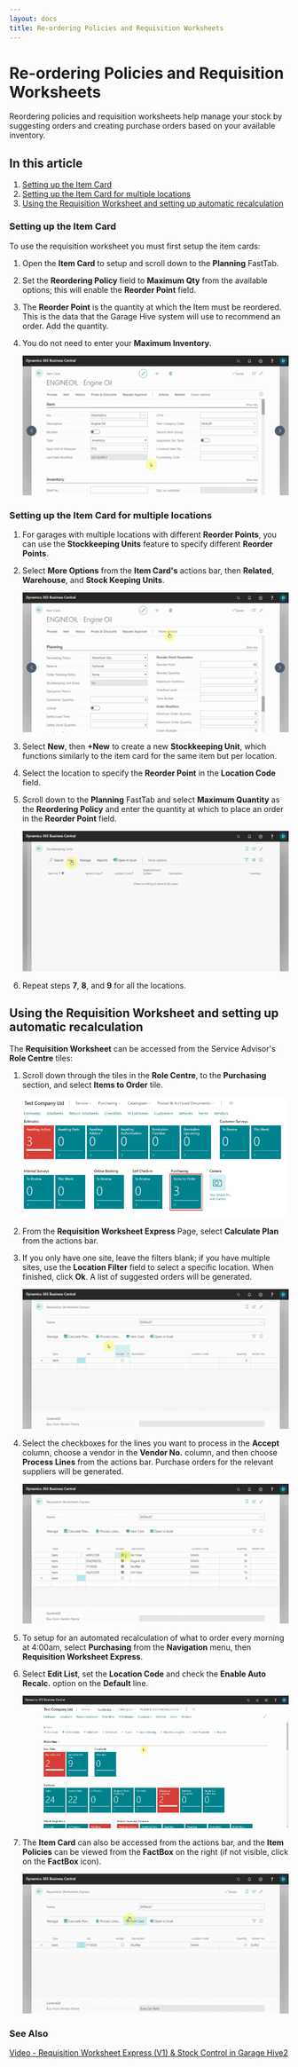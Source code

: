 ```yaml
---
layout: docs
title: Re-ordering Policies and Requisition Worksheets
---
```

# Re-ordering Policies and Requisition Worksheets
Reordering policies and requisition worksheets help manage your stock by suggesting orders and creating purchase orders based on your available inventory.

## In this article
1. [Setting up the Item Card](#setting-up-the-item-card)
2. [Setting up the Item Card for multiple locations](#setting-up-the-item-card-for-multiple-locations)
3. [Using the Requisition Worksheet and setting up automatic recalculation](#using-the-requisition-worksheet-and-setting-up-automatic-recalculation)

### Setting up the Item Card
To use the requisition worksheet you must first setup the item cards:
1. Open the **Item Card** to setup and scroll down to the **Planning** FastTab. 
2. Set the **Reordering Policy** field to **Maximum Qty** from the available options; this will enable the **Reorder Point** field.
3. The **Reorder Point** is the quantity at which the Item must be reordered. This is the data that the Garage Hive system will use to recommend an order. Add the quantity.
4. You do not need to enter your **Maximum Inventory**. 

   ![](media/garagehive-requisition-worksheet1.gif)

### Setting up the Item Card for multiple locations
1. For garages with multiple locations with different **Reorder Points**, you can use the **Stockkeeping Units** feature to specify different **Reorder Points**.
2. Select **More Options** from the **Item Card's** actions bar, then **Related**, **Warehouse**, and **Stock Keeping Units**.

   ![](media/garagehive-requisition-worksheet2.gif)

7. Select **New**, then **+New** to create a new **Stockkeeping Unit**, which functions similarly to the item card for the same item but per location.
8. Select the location to specify the **Reorder Point** in the **Location Code** field.
9. Scroll down to the **Planning** FastTab and select **Maximum Quantity** as the **Reordering Policy** and enter the quantity at which to place an order in the **Reorder Point** field.

   ![](media/garagehive-requisition-worksheet3.gif)

10. Repeat steps **7**, **8**, and **9** for all the locations.

## Using the Requisition Worksheet and setting up automatic recalculation
The **Requisition Worksheet** can be accessed from the Service Advisor's **Role Centre** tiles:
1. Scroll down through the tiles in the **Role Centre**, to the **Purchasing** section, and select **Items to Order** tile.

   ![](media/garagehive-requisition-worksheet4.png)

2. From the **Requisition Worksheet Express** Page, select **Calculate Plan** from the actions bar.
3. If you only have one site, leave the filters blank; if you have multiple sites, use the **Location Filter** field to select a specific location. When finished, click **Ok**. A list of suggested orders will be generated.

   ![](media/garagehive-requisition-worksheet5.gif) 

7. Select the checkboxes for the lines you want to process in the **Accept** column, choose a vendor in the **Vendor No.** column, and then choose **Process Lines** from the actions bar. Purchase orders for the relevant suppliers will be generated.

   ![](media/garagehive-requisition-worksheet6.gif)

5. To setup for an automated recalculation of what to order every morning at 4:00am, select **Purchasing** from the **Navigation** menu, then **Requisition Worksheet Express**.
6. Select **Edit List**, set the **Location Code** and check the **Enable Auto Recalc.** option on the **Default** line.

   ![](media/garagehive-requisition-worksheet6a.gif)

7. The **Item Card** can also be accessed from the actions bar, and the **Item Policies** can be viewed from the **FactBox** on the right (if not visible, click on the **FactBox** icon).

   ![](media/garagehive-requisition-worksheet7.gif)


### **See Also**

[Video - Requisition Worksheet Express (V1) & Stock Control in Garage Hive2](https://www.youtube.com/watch?v=-RptpsLg2kk)
